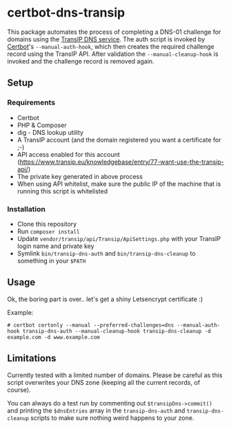 # certbot-dns-transip
This package automates the process of completing a DNS-01 challenge for domains using the [TransIP DNS service](https://www.transip.eu/domain-name/).
The auth script is invoked by [Certbot](https://certbot.eff.org/)'s `--manual-auth-hook`, which then creates the required challenge record using the TransIP API. After validation the `--manual-cleanup-hook` is invoked and the challenge record is removed again.

## Setup
### Requirements
* Certbot
* PHP & Composer
* dig - DNS lookup utility
* A TransIP account (and the domain registered you want a certificate for ;-)
* API access enabled for this account (https://www.transip.eu/knowledgebase/entry/77-want-use-the-transip-api/)
* The private key generated in above process
* When using API whitelist, make sure the public IP of the machine that is running this script is whitelisted

### Installation
* Clone this repository
* Run `composer install`
* Update `vendor/transip/api/Transip/ApiSettings.php` with your TransIP login name and private key
* Symlink `bin/transip-dns-auth` and `bin/transip-dns-cleanup` to something in your `$PATH`

## Usage
Ok, the boring part is over.. let's get a shiny Letsencrypt certificate :)

Example:

`# certbot certonly --manual --preferred-challenges=dns --manual-auth-hook transip-dns-auth --manual-cleanup-hook transip-dns-cleanup -d example.com -d www.example.com`

## Limitations
Currently tested with a limited number of domains. Please be careful as this script overwrites your DNS zone (keeping all the current records, of course).

You can always do a test run by commenting out `$transipDns->commit()` and printing the `$dnsEntries` array in the `transip-dns-auth` and `transip-dns-cleanup` scripts to make sure nothing weird happens to your zone.
